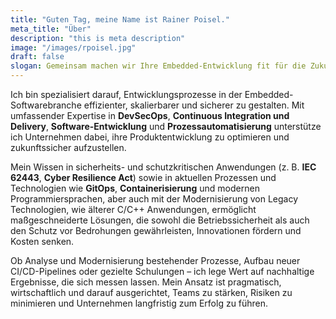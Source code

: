 ```yaml
---
title: "Guten Tag, meine Name ist Rainer Poisel."
meta_title: "Über"
description: "this is meta description"
image: "/images/rpoisel.jpg"
draft: false
slogan: Gemeinsam machen wir Ihre Embedded-Entwicklung fit für die Zukunft.
---
```


Ich bin spezialisiert darauf, Entwicklungsprozesse in der Embedded-Softwarebranche effizienter, skalierbarer und sicherer zu gestalten. Mit umfassender Expertise in **DevSecOps**, **Continuous Integration und Delivery**, **Software-Entwicklung** und **Prozessautomatisierung** unterstütze ich Unternehmen dabei, ihre Produktentwicklung zu optimieren und zukunftssicher aufzustellen.

Mein Wissen in sicherheits- und schutzkritischen Anwendungen (z. B. **IEC 62443**, **Cyber Resilience Act**) sowie in aktuellen Prozessen und Technologien wie **GitOps**, **Containerisierung** und modernen Programmiersprachen, aber auch mit der Modernisierung von Legacy Technologien, wie älterer C/C++ Anwendungen, ermöglicht maßgeschneiderte Lösungen, die sowohl die Betriebssicherheit als auch den Schutz vor Bedrohungen gewährleisten, Innovationen fördern und Kosten senken.

Ob Analyse und Modernisierung bestehender Prozesse, Aufbau neuer CI/CD-Pipelines oder gezielte Schulungen – ich lege Wert auf nachhaltige Ergebnisse, die sich messen lassen. Mein Ansatz ist pragmatisch, wirtschaftlich und darauf ausgerichtet, Teams zu stärken, Risiken zu minimieren und Unternehmen langfristig zum Erfolg zu führen.
